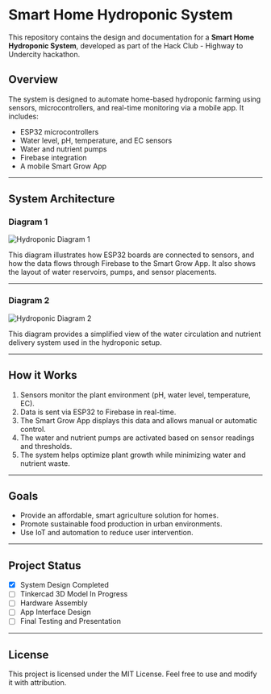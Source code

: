 # Smart Home Hydroponic System

This repository contains the design and documentation for a **Smart Home Hydroponic System**, developed as part of the Hack Club - Highway to Undercity hackathon.

## Overview

The system is designed to automate home-based hydroponic farming using sensors, microcontrollers, and real-time monitoring via a mobile app. It includes:

- ESP32 microcontrollers
- Water level, pH, temperature, and EC sensors
- Water and nutrient pumps
- Firebase integration
- A mobile Smart Grow App

---

## System Architecture

### Diagram 1

![Hydroponic Diagram 1](images/hydroponic-diagram-1.jpg)

This diagram illustrates how ESP32 boards are connected to sensors, and how the data flows through Firebase to the Smart Grow App. It also shows the layout of water reservoirs, pumps, and sensor placements.

---

### Diagram 2

![Hydroponic Diagram 2](images/hydroponic-diagram-2.jpg)

This diagram provides a simplified view of the water circulation and nutrient delivery system used in the hydroponic setup.

---

## How it Works

1. Sensors monitor the plant environment (pH, water level, temperature, EC).
2. Data is sent via ESP32 to Firebase in real-time.
3. The Smart Grow App displays this data and allows manual or automatic control.
4. The water and nutrient pumps are activated based on sensor readings and thresholds.
5. The system helps optimize plant growth while minimizing water and nutrient waste.

---

## Goals

- Provide an affordable, smart agriculture solution for homes.
- Promote sustainable food production in urban environments.
- Use IoT and automation to reduce user intervention.

---

## Project Status

- [x] System Design Completed
- [ ] Tinkercad 3D Model In Progress
- [ ] Hardware Assembly
- [ ] App Interface Design
- [ ] Final Testing and Presentation

---

## License

This project is licensed under the MIT License. Feel free to use and modify it with attribution.